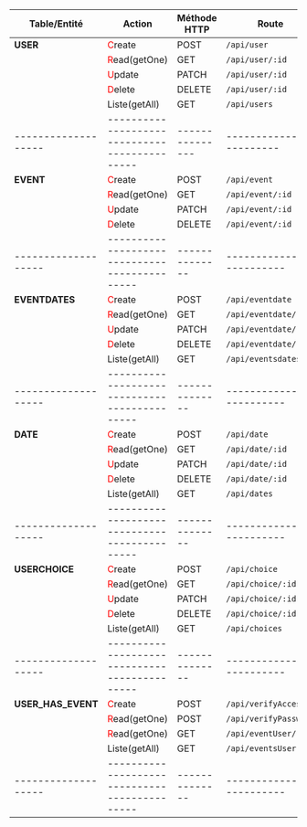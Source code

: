 | Table/Entité      | Action                                      | Méthode HTTP | Route                  |
| ------------------| ------------------------------------------- | ------------ | ---------------------- |
| **USER**          | <span style="color:red">C</span>reate       | POST         | `/api/user`            |
|                   | <span style="color:red">R</span>ead(getOne) | GET          | `/api/user/:id`        |
|                   | <span style="color:red">U</span>pdate       | PATCH        | `/api/user/:id`        |
|                   | <span style="color:red">D</span>elete       | DELETE       | `/api/user/:id`        |
|                   | Liste(getAll)                               | GET          | `/api/users`           |
|-------------------|---------------------------------------------|---------------|-----------------------|
| **EVENT**         | <span style="color:red">C</span>reate       | POST         | `/api/event`           |
|                   | <span style="color:red">R</span>ead(getOne) | GET          | `/api/event/:id`       |
|                   | <span style="color:red">U</span>pdate       | PATCH        | `/api/event/:id`       |
|                   | <span style="color:red">D</span>elete       | DELETE       | `/api/event/:id`       |
|-------------------|---------------------------------------------|--------------|------------------------|
| **EVENTDATES**    | <span style="color:red">C</span>reate       | POST         | `/api/eventdate`       |
|                   | <span style="color:red">R</span>ead(getOne) | GET          | `/api/eventdate/:id`   |
|                   | <span style="color:red">U</span>pdate       | PATCH        | `/api/eventdate/:id`   |
|                   | <span style="color:red">D</span>elete       | DELETE       | `/api/eventdate/:id`   |
|                   | Liste(getAll)                               | GET          | `/api/eventsdates`     |
|-------------------|---------------------------------------------|--------------|------------------------|
| **DATE**          | <span style="color:red">C</span>reate       | POST         | `/api/date`            |
|                   | <span style="color:red">R</span>ead(getOne) | GET          | `/api/date/:id`        |
|                   | <span style="color:red">U</span>pdate       | PATCH        | `/api/date/:id`        |
|                   | <span style="color:red">D</span>elete       | DELETE       | `/api/date/:id`        |
|                   | Liste(getAll)                               | GET          | `/api/dates`           |
|-------------------|---------------------------------------------|--------------|------------------------|
| **USERCHOICE**    | <span style="color:red">C</span>reate       | POST         | `/api/choice`          |
|                   | <span style="color:red">R</span>ead(getOne) | GET          | `/api/choice/:id`      |
|                   | <span style="color:red">U</span>pdate       | PATCH        | `/api/choice/:id`      |
|                   | <span style="color:red">D</span>elete       | DELETE       | `/api/choice/:id`      |
|                   | Liste(getAll)                               | GET          | `/api/choices`         |
|-------------------|---------------------------------------------|--------------|------------------------|
| **USER_HAS_EVENT**| <span style="color:red">C</span>reate       | POST         | `/api/verifyAccess`    |
|                   | <span style="color:red">R</span>ead(getOne) | POST         | `/api/verifyPassword`  |
|                   | <span style="color:red">R</span>ead(getOne) | GET          | `/api/eventUser/:id`   |
|                   | Liste(getAll)                               | GET          | `/api/eventsUser`      |
|-------------------|---------------------------------------------|--------------|------------------------|